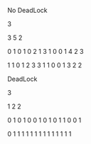 No DeadLock

3

3 5 2

0 1 0
1 0 2
1 3 1
0 0 1
4 2 3

1 1 0
1 2 3
3 1 1
0 0 1
3 2 2

DeadLock

3

1 2 2


0 1 0
1 0 0
1 0 1
0 1 1
0 0 1

0  1  1
1  1  1
1  1  1
1  1  1
1  1  1